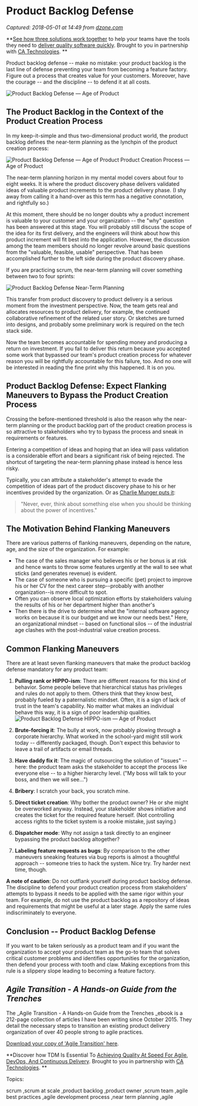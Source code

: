 # Product Backlog Defense

_Captured: 2018-05-01 at 14:49 from [dzone.com](https://dzone.com/articles/product-backlog-defense?edition=376227&utm_source=Zone%20Newsletter&utm_medium=email&utm_campaign=agile%202018-05-01)_

**[See how three solutions work together](https://dzone.com/go?i=204124&u=https%3A%2F%2Fad.doubleclick.net%2Fddm%2Ftrackclk%2FN6040.130331DZONE%2FB11226848.150413346%3Bdc_trk_aid%3D321098505%3Bdc_trk_cid%3D81553809%3Bdc_lat%3D%3Bdc_rdid%3D%3Btag_for_child_directed_treatment%3D) to help your teams have the tools they need to [deliver quality software quickly](https://dzone.com/go?i=204124&u=https%3A%2F%2Fad.doubleclick.net%2Fddm%2Ftrackclk%2FN6040.130331DZONE%2FB11226848.150123399%3Bdc_trk_aid%3D321096583%3Bdc_trk_cid%3D81552442%3Bdc_lat%3D%3Bdc_rdid%3D%3Btag_for_child_directed_treatment%3D). Brought to you in partnership with [CA Technologies](https://dzone.com/go?i=204124&u=https%3A%2F%2Fad.doubleclick.net%2Fddm%2Ftrackclk%2FN6040.130331DZONE%2FB11226848.150413346%3Bdc_trk_aid%3D321098505%3Bdc_trk_cid%3D81553809%3Bdc_lat%3D%3Bdc_rdid%3D%3Btag_for_child_directed_treatment%3D). **

Product backlog defense -- make no mistake: your product backlog is the last line of defense preventing your team from becoming a feature factory. Figure out a process that creates value for your customers. Moreover, have the courage -- and the discipline -- to defend it at all costs.

![Product Backlog Defense — Age of Product](https://age-of-product.com/wp-content/uploads/Product-Backlog-Defense.jpg)

## The Product Backlog in the Context of the Product Creation Process

In my keep-it-simple and thus two-dimensional product world, the product backlog defines the near-term planning as the lynchpin of the product creation process:

![Product Backlog Defense — Age of Product Product Creation Process — Age of Product](https://age-of-product.com/wp-content/uploads/Product-Backlog-Defense-Product-Creation-Process.jpg)

The near-term planning horizon in my mental model covers about four to eight weeks. It is where the product discovery phase delivers validated ideas of valuable product increments to the product delivery phase. (I shy away from calling it a hand-over as this term has a negative connotation, and rightfully so.)

At this moment, there should be no longer doubts why a product increment is valuable to your customer and your organization -- the "why" question has been answered at this stage. You will probably still discuss the scope of the idea for its first delivery, and the engineers will think about how this product increment will fit best into the application. However, the discussion among the team members should no longer revolve around basic questions from the "valuable, feasible, usable" perspective. That has been accomplished further to the left side during the product discovery phase.

If you are practicing scrum, the near-term planning will cover something between two to four sprints:

![Product Backlog Defense Near-Term Planning](https://age-of-product.com/wp-content/uploads/Product-Backlog-Defense-Near-Term-Planning.jpg)

This transfer from product discovery to product delivery is a serious moment from the investment perspective. Now, the team gets real and allocates resources to product delivery, for example, the continued collaborative refinement of the related user story. Or sketches are turned into designs, and probably some preliminary work is required on the tech stack side.

Now the team becomes accountable for spending money and producing a return on investment. If you fail to deliver this return because you accepted some work that bypassed our team's product creation process for whatever reason you will be rightfully accountable for this failure, too. And no one will be interested in reading the fine print why this happened. It is on you.

## Product Backlog Defense: Expect Flanking Maneuvers to Bypass the Product Creation Process

Crossing the before-mentioned threshold is also the reason why the near-term planning or the product backlog part of the product creation process is so attractive to stakeholders who try to bypass the process and sneak in requirements or features.

Entering a competition of ideas and hoping that an idea will pass validation is a considerable effort and bears a significant risk of being rejected. The shortcut of targeting the near-term planning phase instead is hence less risky.

Typically, you can attribute a stakeholder's attempt to evade the competition of ideas part of the product discovery phase to his or her incentives provided by the organization. Or as [Charlie Munger puts it](https://www.fs.blog/2017/10/bias-incentives-reinforcement/):

> "Never, ever, think about something else when you should be thinking about the power of incentives."

## The Motivation Behind Flanking Maneuvers

There are various patterns of flanking maneuvers, depending on the nature, age, and the size of the organization. For example:

  * The case of the sales manager who believes his or her bonus is at risk and hence wants to throw some features urgently at the wall to see what sticks (and generates revenue) is evident.
  * The case of someone who is pursuing a specific (pet) project to improve his or her CV for the next career step--probably with another organization--is more difficult to spot.
  * Often you can observe local optimization efforts by stakeholders valuing the results of his or her department higher than another's
  * Then there is the drive to determine what the "internal software agency works on because it is our budget and we know our needs best." Here, an organizational mindset -- based on functional silos -- of the industrial age clashes with the post-industrial value creation process.

## Common Flanking Maneuvers

There are at least seven flanking maneuvers that make the product backlog defense mandatory for any product team:

  1. **Pulling rank or HIPPO-ism**: There are different reasons for this kind of behavior. Some people believe that hierarchical status has privileges and rules do not apply to them. Others think that they know best, probably fueled by a paternalistic mindset. Often, it is a sign of lack of trust in the team's capability. No matter what makes an individual behave this way, it is a sign of poor leadership qualities. ![Product Backlog Defense HIPPO-ism — Age of Product](https://age-of-product.com/wp-content/uploads/Product-Backlog-Defense-Hippo-ism.jpg)

  2. **Brute-forcing it**: The bully at work, now probably plowing through a corporate hierarchy. What worked in the school-yard might still work today -- differently packaged, though. Don't expect this behavior to leave a trail of artifacts or email threads.
  3. **Have daddy fix it**: The magic of outsourcing the solution of "issues" -- here: the product team asks the stakeholder to accept the process like everyone else -- to a higher hierarchy level. ("My boss will talk to your boss, and then we will see…")
  4. **Bribery**: I scratch your back, you scratch mine.
  5. **Direct ticket creation**: Why bother the product owner? He or she might be overworked anyway. Instead, your stakeholder shows initiative and creates the ticket for the required feature herself. (Not controlling access rights to the ticket system is a rookie mistake, just saying.)
  6. **Dispatcher mode**: Why not assign a task directly to an engineer bypassing the product backlog altogether?
  7. **Labeling feature requests as bugs**: By comparison to the other maneuvers sneaking features via bug reports is almost a thoughtful approach -- someone tries to hack the system. Nice try. Try harder next time, though.

**A note of caution**: Do not outflank yourself during product backlog defense. The discipline to defend your product creation process from stakeholders' attempts to bypass it needs to be applied with the same rigor within your team. For example, do not use the product backlog as a repository of ideas and requirements that might be useful at a later stage. Apply the same rules indiscriminately to everyone.

## Conclusion -- Product Backlog Defense

If you want to be taken seriously as a product team and if you want the organization to accept your product team as the go-to team that solves critical customer problems and identifies opportunities for the organization, then defend your process with tooth and claw. Making exceptions from this rule is a slippery slope leading to becoming a feature factory.

## _Agile Transition - A Hands-on Guide from the Trenches_

The _Agile Transition - A Hands-on Guide from the Trenches _ebook is a 212-page collection of articles I have been writing since October 2015. They detail the necessary steps to transition an existing product delivery organization of over 40 people strong to agile practices.

[Download your copy of 'Agile Transition' here](https://age-of-product.com/download-agile-transition-hands-guide-trenches/).

**Discover how TDM Is Essential To [Achieving Quality At Speed For Agile, DevOps, And Continuous Delivery](https://dzone.com/go?i=204125&u=https%3A%2F%2Fad.doubleclick.net%2Fddm%2Ftrackclk%2FN6040.130331DZONE%2FB11226848.150413345%3Bdc_trk_aid%3D321095198%3Bdc_trk_cid%3D81552443%3Bdc_lat%3D%3Bdc_rdid%3D%3Btag_for_child_directed_treatment%3D). Brought to you in partnership with [CA Technologies](https://dzone.com/go?i=204125&u=https%3A%2F%2Fad.doubleclick.net%2Fddm%2Ftrackclk%2FN6040.130331DZONE%2FB11226848.150413345%3Bdc_trk_aid%3D321095198%3Bdc_trk_cid%3D81552443%3Bdc_lat%3D%3Bdc_rdid%3D%3Btag_for_child_directed_treatment%3D). **

Topics:

scrum ,scrum at scale ,product backlog ,product owner ,scrum team ,agile best practices ,agile development process ,near term planning ,agile
